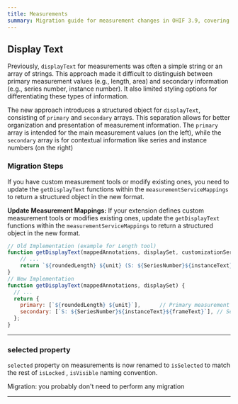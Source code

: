 ```yaml
---
title: Measurements
summary: Migration guide for measurement changes in OHIF 3.9, covering the new structured 'displayText' object with primary and secondary arrays for better organization, and the renaming of 'selected' property to 'isSelected'.
---
```



## Display Text


Previously, `displayText` for measurements was often a simple string or an array of strings. This approach made it difficult to distinguish between primary measurement values (e.g., length, area) and secondary information (e.g., series number, instance number).  It also limited styling options for differentiating these types of information.

The new approach introduces a structured object for `displayText`, consisting of `primary` and `secondary` arrays. This separation allows for better organization and presentation of measurement information.  The `primary` array is intended for the main measurement values (on the left), while the `secondary` array is for contextual information like series and instance numbers (on the right)

### Migration Steps

If you have custom measurement tools or modify existing ones, you need to update the `getDisplayText` functions within the `measurementServiceMappings` to return a structured object in the new format.

**Update Measurement Mappings:** If your extension defines custom measurement tools or modifies existing ones, update the `getDisplayText` functions within the `measurementServiceMappings` to return a structured object in the new format.

```js
// Old Implementation (example for Length tool)
function getDisplayText(mappedAnnotations, displaySet, customizationService) {
    // ...
    return `${roundedLength} ${unit} (S: ${SeriesNumber}${instanceText}${frameText})`;
}
// New Implementation
function getDisplayText(mappedAnnotations, displaySet) {
  // ...
  return {
    primary: [`${roundedLength} ${unit}`],      // Primary measurement value
    secondary: [`S: ${SeriesNumber}${instanceText}${frameText}`], // Secondary information
  };
}
```

---

### selected property

`selected` property on measurements is now renamed to `isSelected` to match the rest of `isLocked` , `isVisible` naming convention.

Migration: you probably don't need to perform any migration

---
